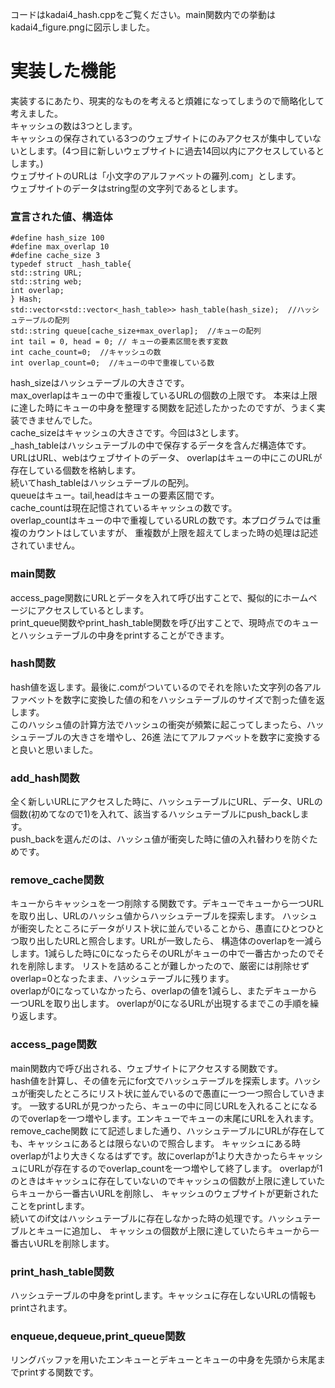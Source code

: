 コードはkadai4_hash.cppをご覧ください。main関数内での挙動はkadai4_figure.pngに図示しました。
# 実装した機能
実装するにあたり、現実的なものを考えると煩雑になってしまうので簡略化して考えました。  
キャッシュの数は3つとします。  
キャッシュの保存されている3つのウェブサイトにのみアクセスが集中していないとします。(4つ目に新しいウェブサイトに過去14回以内にアクセスしているとします。)  
ウェブサイトのURLは「小文字のアルファベットの羅列.com」とします。  
ウェブサイトのデータはstring型の文字列であるとします。  
### 宣言された値、構造体  
    #define hash_size 100
    #define max_overlap 10
    #define cache_size 3
    typedef struct _hash_table{
    std::string URL;
    std::string web;
    int overlap;
    } Hash;
    std::vector<std::vector<_hash_table>> hash_table(hash_size);  //ハッシュテーブルの配列
    std::string queue[cache_size+max_overlap];  //キューの配列
    int tail = 0, head = 0; // キューの要素区間を表す変数
    int cache_count=0;  //キャッシュの数
    int overlap_count=0;  //キューの中で重複している数
hash_sizeはハッシュテーブルの大きさです。  
max_overlapはキューの中で重複しているURLの個数の上限です。
本来は上限に達した時にキューの中身を整理する関数を記述したかったのですが、うまく実装できませんでした。  
cache_sizeはキャッシュの大きさです。今回は3とします。  
_hash_tableはハッシュテーブルの中で保存するデータを含んだ構造体です。URLはURL、webはウェブサイトのデータ、
overlapはキューの中にこのURLが存在している個数を格納します。  
続いてhash_tableはハッシュテーブルの配列。  
queueはキュー。tail,headはキューの要素区間です。  
cache_countは現在記憶されているキャッシュの数です。  
overlap_countはキューの中で重複しているURLの数です。本プログラムでは重複のカウントはしていますが、
重複数が上限を超えてしまった時の処理は記述されていません。  
### main関数  
access_page関数にURLとデータを入れて呼び出すことで、擬似的にホームページにアクセスしているとします。  
print_queue関数やprint_hash_table関数を呼び出すことで、現時点でのキューとハッシュテーブルの中身をprintすることができます。  
### hash関数  
hash値を返します。最後に.comがついているのでそれを除いた文字列の各アルファベットを数字に変換した値の和をハッシュテーブルのサイズで割った値を返します。  
このハッシュ値の計算方法でハッシュの衝突が頻繁に起こってしまったら、ハッシュテーブルの大きさを増やし、26進
法にてアルファベットを数字に変換すると良いと思いました。  
### add_hash関数
全く新しいURLにアクセスした時に、ハッシュテーブルにURL、データ、URLの個数(初めてなので1)を入れて、該当するハッシュテーブルにpush_backします。  
push_backを選んだのは、ハッシュ値が衝突した時に値の入れ替わりを防ぐためです。  
### remove_cache関数  
キューからキャッシュを一つ削除する関数です。デキューでキューから一つURLを取り出し、URLのハッシュ値からハッシュテーブルを探索します。
ハッシュが衝突したところにデータがリスト状に並んでいることから、愚直にひとつひとつ取り出したURLと照合します。URLが一致したら、
構造体のoverlapを一減らします。1減らした時に0になったらそのURLがキューの中で一番古かったのでそれを削除します。
リストを詰めることが難しかったので、厳密には削除せずoverlap=0となったまま、ハッシュテーブルに残ります。  
overlapが0になっていなかったら、overlapの値を1減らし、またデキューから一つURLを取り出します。 
overlapが0になるURLが出現するまでこの手順を繰り返します。  
### access_page関数  
main関数内で呼び出される、ウェブサイトにアクセスする関数です。  
hash値を計算し、その値を元にfor文でハッシュテーブルを探索します。ハッシュが衝突したところにリスト状に並んでいるので愚直に一つ一つ照合していきます。
一致するURLが見つかったら、キューの中に同じURLを入れることになるのでoverlapを一つ増やします。エンキューでキューの末尾にURLを入れます。 remove_cache関数
にて記述しました通り、ハッシュテーブルにURLが存在しても、キャッシュにあるとは限らないので照合します。
キャッシュにある時overlapが1より大きくなるはずです。故にoverlapが1より大きかったらキャッシュにURLが存在するのでoverlap_countを一つ増やして終了します。
overlapが1のときはキャッシュに存在していないのでキャッシュの個数が上限に達していたらキューから一番古いURLを削除し、
キャッシュのウェブサイトが更新されたことをprintします。  
続いてのif文はハッシュテーブルに存在しなかった時の処理です。ハッシュテーブルとキューに追加し、
キャッシュの個数が上限に達していたらキューから一番古いURLを削除します。
### print_hash_table関数  
ハッシュテーブルの中身をprintします。キャッシュに存在しないURLの情報もprintされます。  
### enqueue,dequeue,print_queue関数
リングバッファを用いたエンキューとデキューとキューの中身を先頭から末尾までprintする関数です。  
